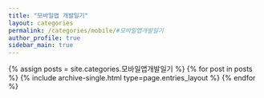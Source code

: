 ```yaml
---
title: "모바일앱 개발일기"
layout: categories
permalink: /categories/mobile/#모바일앱개발일기
author_profile: true
sidebar_main: true
---
```



{% assign posts = site.categories.모바일앱개발일기 %}
{% for post in posts %} {% include archive-single.html type=page.entries_layout %} {% endfor %}
